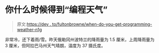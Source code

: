 # 你什么时候得到“编程天气”

> 原文:[https://dev . to/fultonbrowne/when-do-you-get-programming-weather-n1g](https://dev.to/fultonbrowne/when-do-you-get-programming-weather-n1g)

非常冷，还下着雨/雪。昨天俄勒冈州波特兰的降雨量为 1.5 厘米，上周降雨量为 3 厘米，但阿拉巴马州天气晴朗，温度为 37 摄氏度。